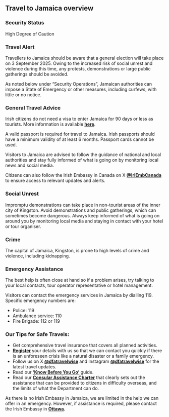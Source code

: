 ## Travel to Jamaica overview

### **Security Status**

High Degree of Caution

### **Travel Alert**

Travellers to Jamaica should be aware that a general election will take place on 3 September 2025. Owing to the increased risk of social unrest and violence during this time, any protests, demonstrations or large public gatherings should be avoided.

As noted below under “Security Operations”, Jamaican authorities can impose a State of Emergency or other measures, including curfews, with little or no notice.

### **General Travel Advice**

Irish citizens do not need a visa to enter Jamaica for 90 days or less as tourists. More information is available [**here**](https://www.pica.gov.jm/immigration/entry-visa-requirements).

A valid passport is required for travel to Jamaica. Irish passports should have a minimum validity of at least 6 months. Passport cards cannot be used.

Visitors to Jamaica are advised to follow the guidance of national and local authorities and stay fully informed of what is going on by monitoring local news and social media.

Citizens can also follow the Irish Embassy in Canada on X [**@IrlEmbCanada**](https://twitter.com/IrlEmbCanada?ref_src=twsrc%5Egoogle%7Ctwcamp%5Eserp%7Ctwgr%5Eauthor) to ensure access to relevant updates and alerts.

### **Social Unrest**

Impromptu demonstrations can take place in non-tourist areas of the inner city of Kingston. Avoid demonstrations and public gatherings, which can sometimes become dangerous. Always keep informed of what is going on around you by monitoring local media and staying in contact with your hotel or tour organiser.

### **Crime**

The capital of Jamaica, Kingston, is prone to high levels of crime and violence, including kidnapping.

### **Emergency Assistance**

The best help is often close at hand so if a problem arises, try talking to your local contacts, tour operator representative or hotel management.

Visitors can contact the emergency services in Jamaica by dialling 119. Specific emergency numbers are:

* Police: 119
* Ambulance service: 110
* Fire Brigade: 112 or 119

### **Our Tips for Safe Travels:**

* Get comprehensive travel insurance that covers all planned activities.
* [**Register**](https://www.ireland.ie/en/dfa/overseas-travel/citizens-registration/) your details with us so that we can contact you quickly if there is an unforeseen crisis like a natural disaster or a family emergency.
* Follow us on X [**@dfatravelwise**](https://www.twitter.com/DFATravelWise) and Instagram [**@dfatravelwise**](https://www.instagram.com/dfatravelwise/) for the latest travel updates.
* Read our [**‘Know Before You Go’**](https://www.ireland.ie/en/dfa/overseas-travel/know-before-you-go/) guide.
* Read our [**Consular Assistance Charter**](https://www.ireland.ie/en/dfa/overseas-travel/assistance-abroad/consular-assistance-charter/) that clearly sets out the assistance that can be provided to citizens in difficulty overseas, and the limits of what the Department can do.

As there is no Irish Embassy in Jamaica, we are limited in the help we can offer in an emergency. However, if assistance is required, please contact the Irish Embassy in [**Ottawa**](https://www.ireland.ie/en/canada/ottawa/)**.**